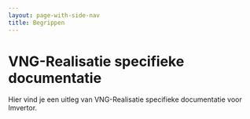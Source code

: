 ```yaml
---
layout: page-with-side-nav
title: Begrippen
---
```

# VNG-Realisatie specifieke documentatie

Hier vind je een uitleg van VNG-Realisatie specifieke documentatie voor Imvertor.

